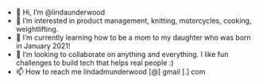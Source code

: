 - 👋 Hi, I’m @lindaunderwood
- 👀 I’m interested in product management, knitting, motorcycles, cooking, weightlifting.
- 🌱 I’m currently learning how to be a mom to my daughter who was born in January 2021!
- 💞️ I’m looking to collaborate on anything and everything. I like fun challenges to build tech that helps real people :)
- 📫 How to reach me lindadmunderwood [@] gmail [.] com 

<!---
lindaunderwood/lindaunderwood is a ✨ special ✨ repository because its `README.md` (this file) appears on your GitHub profile.
You can click the Preview link to take a look at your changes.
--->
